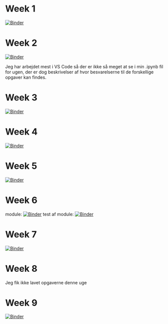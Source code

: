 # Week 1

[![Binder](https://mybinder.org/badge_logo.svg)](https://mybinder.org/v2/gh/Frederiket1912/my_notebooks/master?filepath=Week_1_Exercises.ipynb)

# Week 2

[![Binder](https://mybinder.org/badge_logo.svg)](https://mybinder.org/v2/gh/Frederiket1912/my_notebooks/master?filepath=Week_2_Exercises.ipynb)

Jeg har arbejdet mest i VS Code så der er ikke så meget at se i min .ipynb fil for ugen, der er dog beskrivelser af hvor besvarelserne til de forskellige opgaver kan findes.

# Week 3

[![Binder](https://mybinder.org/badge_logo.svg)](https://mybinder.org/v2/gh/Frederiket1912/my_notebooks/master?filepath=Week_3_Exercises.ipynb)

# Week 4

[![Binder](https://mybinder.org/badge_logo.svg)](https://mybinder.org/v2/gh/Frederiket1912/my_notebooks/master?filepath=Week_4_Exercises.ipynb)

# Week 5

[![Binder](https://mybinder.org/badge_logo.svg)](https://mybinder.org/v2/gh/Frederiket1912/my_notebooks/master?filepath=Week_5_Exercises.ipynb)

# Week 6


module: [![Binder](https://mybinder.org/badge_logo.svg)](https://mybinder.org/v2/gh/Frederiket1912/my_notebooks/master?filepath=Week_6_Exercise.ipynb)
test af module: [![Binder](https://mybinder.org/badge_logo.svg)](https://mybinder.org/v2/gh/Frederiket1912/my_notebooks/master?filepath=Week_6_Exercise_2.ipynb)

# Week 7

[![Binder](https://mybinder.org/badge_logo.svg)](https://mybinder.org/v2/gh/Frederiket1912/my_notebooks/master?filepath=Week_7_Exercise.ipynb)

# Week 8

Jeg fik ikke lavet opgaverne denne uge

# Week 9

[![Binder](https://mybinder.org/badge_logo.svg)](https://mybinder.org/v2/gh/Frederiket1912/my_notebooks/master?filepath=Week_9_Exercise.ipynb)
